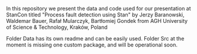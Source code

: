In this repository we present the data and code used for our presentation at StanCon titled "Process fault detection using Stan"
by Jerzy Baranowski, Waldemar Bauer, Rafał Mularczyk, Bartłomiej Gondek from AGH University of Science & Technology, Kraków, Poland

Folder Data has its own readme and can be easily used.
Folder Src at the moment is missing one custom package, and will be operational soon.
